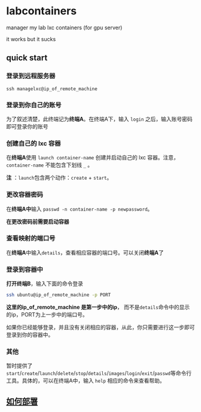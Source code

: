 # labcontainers

manager my lab lxc containers (for gpu server)

it works but it sucks

## quick start

### 登录到远程服务器

`ssh managelxc@ip_of_remote_machine`

### 登录到你自己的账号

为了叙述清楚，此终端记为**终端A**。在终端A下，输入 `login` 之后，输入账号密码即可登录你的账号

### 创建自己的 lxc 容器

在**终端A**使用 `launch container-name` 创建并启动自己的 lxc 容器。注意，`container-name` 不能包含下划线 `_` 。

**注** ：`launch`包含两个动作：`create` + `start`。

### 更改容器密码

在**终端A中**输入 `passwd -n container-name -p newpassword`。

**在更改密码前需要启动容器**

### 查看映射的端口号

在**终端A**中输入`details`，查看相应容器的端口号。可以关闭**终端A**了

### 登录到容器中

**打开终端B**，输入下面的命令登录

```bash
ssh ubuntu@ip_of_remote_machine -p PORT
```

**这里的ip_of_remote_machine 是第一步中的ip**， 而不是`details`命令中的显示的ip，PORT为上一步中的端口号。

如果你已经能够登录，并且没有关闭相应的容器，从此，你只需要进行这一步即可登录到你的容器中。


### 其他

暂时提供了`start`/`create`/`launch`/`delete`/`stop`/`details`/`images`/`login`/`exit`/`passwd`等命令行工具。具体的，可以在终端A中，输入 `help` 相应的命令来查看帮助。

## [如何部署](/doc/how-to-deploy.md)